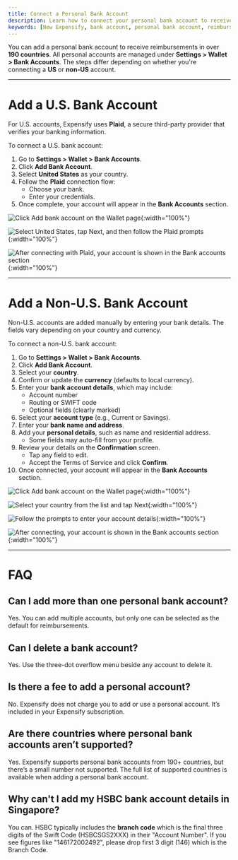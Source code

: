 ```yaml
---
title: Connect a Personal Bank Account
description: Learn how to connect your personal bank account to receive reimbursements in Expensify, including support for both US and international accounts.
keywords: [New Expensify, bank account, personal bank account, reimbursements, wallet, US bank account, non-US bank account]
---
```


You can add a personal bank account to receive reimbursements in over **190 countries**. All personal accounts are managed under **Settings > Wallet > Bank Accounts**. The steps differ depending on whether you're connecting a **US** or **non-US** account.

---

# Add a U.S. Bank Account

For U.S. accounts, Expensify uses **Plaid**, a secure third-party provider that verifies your banking information.

To connect a U.S. bank account:

1. Go to **Settings > Wallet > Bank Accounts**.
2. Click **Add Bank Account**.
3. Select **United States** as your country.
4. Follow the **Plaid** connection flow:
   - Choose your bank.
   - Enter your credentials.
5. Once complete, your account will appear in the **Bank Accounts** section.

![Click Add bank account on the Wallet page]({{site.url}}/assets/images/ExpensiHelp-DepositAccount-1.png){:width="100%"}

![Select United States, tap Next, and then follow the Plaid prompts]({{site.url}}/assets/images/ExpensiHelp-DepositAccount-2.png){:width="100%"}

![After connecting with Plaid, your account is shown in the Bank accounts section]({{site.url}}/assets/images/ExpensiHelp-DepositAccount-3.png){:width="100%"}

---

# Add a Non-U.S. Bank Account

Non-U.S. accounts are added manually by entering your bank details. The fields vary depending on your country and currency.

To connect a non-U.S. bank account:

1. Go to **Settings > Wallet > Bank Accounts**.
2. Click **Add Bank Account**.
3. Select your **country**.
4. Confirm or update the **currency** (defaults to local currency).
5. Enter your **bank account details**, which may include:
   - Account number
   - Routing or SWIFT code
   - Optional fields (clearly marked)
6. Select your **account type** (e.g., Current or Savings).
7. Enter your **bank name and address**.
8. Add your **personal details**, such as name and residential address.
   - Some fields may auto-fill from your profile.
9. Review your details on the **Confirmation** screen.
   - Tap any field to edit.
   - Accept the Terms of Service and click **Confirm**.
10. Once connected, your account will appear in the **Bank Accounts** section.

![Click Add bank account on the Wallet page]({{site.url}}/assets/images/ExpensiHelp-DepositAccount-1.png){:width="100%"}

![Select your country from the list and tap Next]({{site.url}}/assets/images/ExpensiHelp-DepositAccount-4.png){:width="100%"}

![Follow the prompts to enter your account details]({{site.url}}/assets/images/ExpensiHelp-DepositAccount-5.png){:width="100%"}

![After connecting, your account is shown in the Bank accounts section]({{site.url}}/assets/images/ExpensiHelp-DepositAccount-6.png){:width="100%"}

---

# FAQ

## Can I add more than one personal bank account?

Yes. You can add multiple accounts, but only one can be selected as the default for reimbursements.

## Can I delete a bank account?

Yes. Use the three-dot overflow menu beside any account to delete it. 

## Is there a fee to add a personal account?

No. Expensify does not charge you to add or use a personal account. It’s included in your Expensify subscription. 

## Are there countries where personal bank accounts aren’t supported?

Yes. Expensify supports personal bank accounts from 190+ countries, but there’s a small number not supported. The full list of supported countries is available when adding a personal bank account.

## Why can't I add my HSBC bank account details in Singapore?

You can. HSBC typically includes the **branch code** which is the final three digits of the Swift Code (HSBCSGS2XXX) in their "Account Number". If you see figures like "146172002492", please drop first 3 digit (146) which is the Branch Code.

